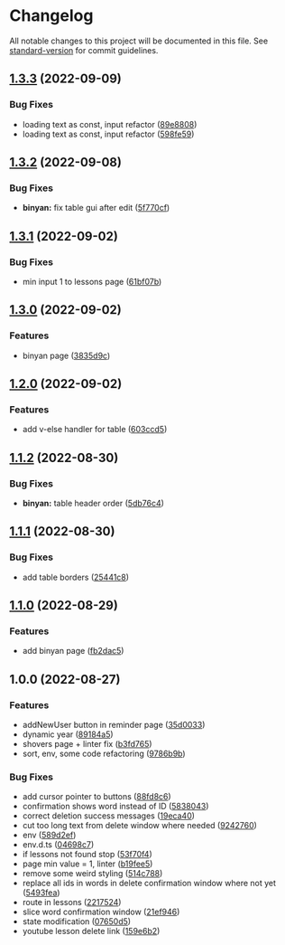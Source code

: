 # Changelog

All notable changes to this project will be documented in this file. See [standard-version](https://github.com/conventional-changelog/standard-version) for commit guidelines.

## [1.3.3](https://github.com/thesiv95/sababot-admin-fe/compare/v1.3.2...v1.3.3) (2022-09-09)


### Bug Fixes

* loading text as const, input refactor ([89e8808](https://github.com/thesiv95/sababot-admin-fe/commit/89e8808ee887126fc6e590f725b8982cbe2fe250))
* loading text as const, input refactor ([598fe59](https://github.com/thesiv95/sababot-admin-fe/commit/598fe596f7691e6b183c16ce0702551684306afb))

## [1.3.2](https://github.com/thesiv95/sababot-admin-fe/compare/v1.3.1...v1.3.2) (2022-09-08)


### Bug Fixes

* **binyan:** fix table gui after edit ([5f770cf](https://github.com/thesiv95/sababot-admin-fe/commit/5f770cf868ea90b9a81b5d265f48aab52bd6a07e))

## [1.3.1](https://github.com/thesiv95/sababot-admin-fe/compare/v1.3.0...v1.3.1) (2022-09-02)


### Bug Fixes

* min input 1 to lessons page ([61bf07b](https://github.com/thesiv95/sababot-admin-fe/commit/61bf07b17459e2c4194747b54a7801fe9c8c7da8))

## [1.3.0](https://github.com/thesiv95/sababot-admin-fe/compare/v1.2.0...v1.3.0) (2022-09-02)


### Features

* binyan page ([3835d9c](https://github.com/thesiv95/sababot-admin-fe/commit/3835d9c1db8b2547bf201d12ec0be6b6c110c7ed))

## [1.2.0](https://github.com/thesiv95/sababot-admin-fe/compare/v1.1.2...v1.2.0) (2022-09-02)


### Features

* add v-else handler for table ([603ccd5](https://github.com/thesiv95/sababot-admin-fe/commit/603ccd515eff266d713598c04b35329d8092235d))

## [1.1.2](https://github.com/thesiv95/sababot-admin-fe/compare/v1.1.1...v1.1.2) (2022-08-30)


### Bug Fixes

* **binyan:** table header order ([5db76c4](https://github.com/thesiv95/sababot-admin-fe/commit/5db76c4212776b290c0ee44b27fcf48bca7ff1b2))

## [1.1.1](https://github.com/thesiv95/sababot-admin-fe/compare/v1.1.0...v1.1.1) (2022-08-30)


### Bug Fixes

* add table borders ([25441c8](https://github.com/thesiv95/sababot-admin-fe/commit/25441c8f1c278cf41fd50b0047ff60d17d6a320e))

## [1.1.0](https://github.com/thesiv95/sababot-admin-fe/compare/v1.0.0...v1.1.0) (2022-08-29)


### Features

* add binyan page ([fb2dac5](https://github.com/thesiv95/sababot-admin-fe/commit/fb2dac50f3ba18577e0f6b410b0a040f7137f46a))

## 1.0.0 (2022-08-27)


### Features

* addNewUser button in reminder page ([35d0033](https://github.com/thesiv95/sababot-admin-fe/commit/35d0033a9997236a21fc2fca2b43422d6fb4364a))
* dynamic year ([89184a5](https://github.com/thesiv95/sababot-admin-fe/commit/89184a57ef6237596470b889e32b3863c0e2c810))
* shovers page + linter fix ([b3fd765](https://github.com/thesiv95/sababot-admin-fe/commit/b3fd765a5c5c1aba09b3001586c1e8809f6d77e0))
* sort, env, some code refactoring ([9786b9b](https://github.com/thesiv95/sababot-admin-fe/commit/9786b9bdeb4f88d5482c1b64140e56f0c9c27402))


### Bug Fixes

* add cursor pointer to buttons ([88fd8c6](https://github.com/thesiv95/sababot-admin-fe/commit/88fd8c6c8e8b199488cf0fdad9f8f58a481f49c0))
* confirmation shows word instead of ID ([5838043](https://github.com/thesiv95/sababot-admin-fe/commit/583804303e53aba9ce2e1665f74eec64335d8a24))
* correct deletion success messages ([19eca40](https://github.com/thesiv95/sababot-admin-fe/commit/19eca408480e38dd32f2ca2cefc38ffd9239a56f))
* cut too long text from delete window where needed ([9242760](https://github.com/thesiv95/sababot-admin-fe/commit/92427603baff96268622a1e58d65327b185e44b6))
* env ([589d2ef](https://github.com/thesiv95/sababot-admin-fe/commit/589d2efdc14b9e2e95eb2b03cc012cab3c764d3f))
* env.d.ts ([04698c7](https://github.com/thesiv95/sababot-admin-fe/commit/04698c73f177514c574da35a4d74d13bf6b3b42c))
* if lessons not found stop ([53f70f4](https://github.com/thesiv95/sababot-admin-fe/commit/53f70f4961ba39eb88500c9934c2b295cd9f3723))
* page min value = 1, linter ([b19fee5](https://github.com/thesiv95/sababot-admin-fe/commit/b19fee5b4de5ec3162cef8a138958bed5dca7456))
* remove some weird styling ([514c788](https://github.com/thesiv95/sababot-admin-fe/commit/514c7884632282541fe225e3c5c76ce6fa640910))
* replace all ids in words in delete confirmation window where not yet ([5493fea](https://github.com/thesiv95/sababot-admin-fe/commit/5493fea69eb5d7060a0fd26be20ee617c50485df))
* route in lessons ([2217524](https://github.com/thesiv95/sababot-admin-fe/commit/22175240837460013c06f6dfead12c386cd2791d))
* slice word confirmation window ([21ef946](https://github.com/thesiv95/sababot-admin-fe/commit/21ef946846d2b7afb7853d4bad65a63cad39b4b5))
* state modification ([07650d5](https://github.com/thesiv95/sababot-admin-fe/commit/07650d5c3e7bee67bb9f8ea7cbb1eee3b6b17fb5))
* youtube lesson delete link ([159e6b2](https://github.com/thesiv95/sababot-admin-fe/commit/159e6b23cc6263930b2a5de35ae0e81a164f13f5))
